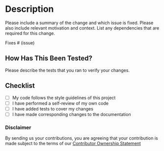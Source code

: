 # Description

Please include a summary of the change and which issue is fixed. Please also include relevant motivation and context. List any dependencies that are required for this change.

Fixes # (issue)

## How Has This Been Tested?

Please describe the tests that you ran to verify your changes.

## Checklist

-   [ ] My code follows the style guidelines of this project
-   [ ] I have performed a self-review of my own code
-   [ ] I have added tests to cover my changes
-   [ ] I have made corresponding changes to the documentation

### Disclaimer

By sending us your contributions, you are agreeing that your contribution is made subject to the terms of our [Contributor Ownership Statement](https://github.com/Farfetch/.github/blob/master/COS.md)
